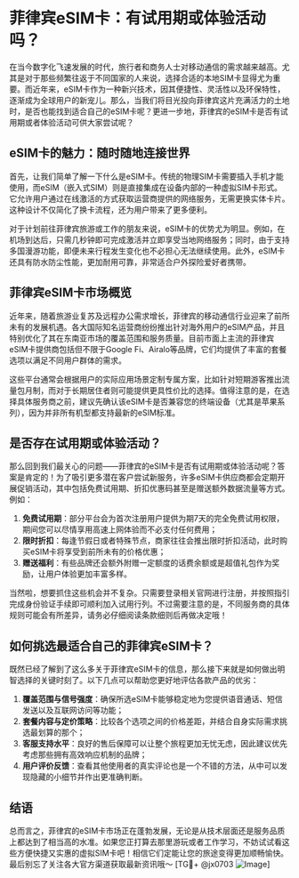 # 菲律宾eSIM卡：有试用期或体验活动吗？

在当今数字化飞速发展的时代，旅行者和商务人士对移动通信的需求越来越高。尤其是对于那些频繁往返于不同国家的人来说，选择合适的本地SIM卡显得尤为重要。而近年来，eSIM卡作为一种新兴技术，因其便捷性、灵活性以及环保特性，逐渐成为全球用户的新宠儿。那么，当我们将目光投向菲律宾这片充满活力的土地时，是否也能找到适合自己的eSIM卡呢？更进一步地，菲律宾的eSIM卡是否有试用期或者体验活动可供大家尝试呢？

## eSIM卡的魅力：随时随地连接世界

首先，让我们简单了解一下什么是eSIM卡。传统的物理SIM卡需要插入手机才能使用，而eSIM（嵌入式SIM）则是直接集成在设备内部的一种虚拟SIM卡形式。它允许用户通过在线激活的方式获取运营商提供的网络服务，无需更换实体卡片。这种设计不仅简化了换卡流程，还为用户带来了更多便利。

对于计划前往菲律宾旅游或工作的朋友来说，eSIM卡的优势尤为明显。例如，在机场到达后，只需几秒钟即可完成激活并立即享受当地网络服务；同时，由于支持多国漫游功能，即便未来行程发生变化也不必担心无法继续使用。此外，eSIM卡还具有防水防尘性能，更加耐用可靠，非常适合户外探险爱好者携带。

## 菲律宾eSIM卡市场概览

近年来，随着旅游业复苏及远程办公需求增长，菲律宾的移动通信行业迎来了前所未有的发展机遇。各大国际知名运营商纷纷推出针对海外用户的eSIM产品，并且特别优化了其在东南亚市场的覆盖范围和服务质量。目前市面上主流的菲律宾eSIM卡提供商包括但不限于Google Fi、Airalo等品牌，它们均提供了丰富的套餐选项以满足不同用户群体的需求。

这些平台通常会根据用户的实际应用场景定制专属方案，比如针对短期游客推出流量包月制，而对于长期居住者则可能提供更具性价比的选择。值得注意的是，在选择具体服务商之前，建议先确认该eSIM卡是否兼容您的终端设备（尤其是苹果系列），因为并非所有机型都支持最新的eSIM标准。

## 是否存在试用期或体验活动？

那么回到我们最关心的问题——菲律宾的eSIM卡是否有试用期或体验活动呢？答案是肯定的！为了吸引更多潜在客户尝试新服务，许多eSIM卡供应商都会定期开展促销活动，其中包括免费试用期、折扣优惠码甚至是赠送额外数据流量等方式。例如：

1. **免费试用期**：部分平台会为首次注册用户提供为期7天的完全免费试用权限，期间您可以尽情享用高速上网体验而不必支付任何费用；
2. **限时折扣**：每逢节假日或者特殊节点，商家往往会推出限时折扣活动，此时购买eSIM卡将享受到前所未有的价格优惠；
3. **赠送福利**：有些品牌还会额外附赠一定额度的话费余额或是超值礼包作为奖励，让用户体验更加丰富多样。

当然啦，想要抓住这些机会并不复杂。只需要登录相关官网进行注册，并按照指引完成身份验证手续即可顺利加入试用行列。不过需要注意的是，不同服务商的具体规则可能会有所差异，请务必仔细阅读条款细则后再做决定哦！

## 如何挑选最适合自己的菲律宾eSIM卡？

既然已经了解到了这么多关于菲律宾eSIM卡的信息，那么接下来就是如何做出明智选择的关键时刻了。以下几点可以帮助您更好地评估各款产品的优劣：

1. **覆盖范围与信号强度**：确保所选eSIM卡能够稳定地为您提供语音通话、短信发送以及互联网访问等功能；
2. **套餐内容与定价策略**：比较各个选项之间的价格差距，并结合自身实际需求挑选最划算的那个；
3. **客服支持水平**：良好的售后保障可以让整个旅程更加无忧无虑，因此建议优先考虑那些拥有高效响应机制的品牌；
4. **用户评价反馈**：查看其他使用者的真实评论也是一个不错的方法，从中可以发现隐藏的小细节并作出更准确判断。

## 结语

总而言之，菲律宾的eSIM卡市场正在蓬勃发展，无论是从技术层面还是服务品质上都达到了相当高的水准。如果您正打算去那里游玩或者工作学习，不妨试试看这些方便快捷又实惠的虚拟SIM卡吧！相信它们定能让您的旅途变得更加顺畅愉快。最后别忘了关注各大官方渠道获取最新资讯哦～ [TG💪+ @jx0703 ![Image](https://github.com/user-attachments/assets/dbca1d08-cadb-493c-b0ec-ad6f7a83f270)]